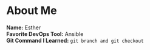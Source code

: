 # About Me
**Name:** Esther  
**Favorite DevOps Tool:** Ansible  
**Git Command I Learned:** `git branch and git checkout`

